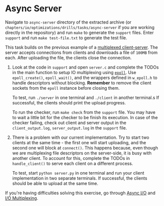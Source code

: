 # Async Server

Navigate to `async-server` directory of the extracted archive (or `chapters/io/optimizations/drills/tasks/async-server` if you are working directly in the repository) and run `make` to generate the `support` files. Enter `support` and run `make test-file.txt` to generate the test file.

This task builds on the previous example of a [multiplexed client-server](../../tasks/multiplexed-client-server/README.md).
The server accepts connections from clients and downloads a file of `100MB` from each.
After uploading the file, the clients close the connection.

1. Look at the code in `support` and open `server.c` and complete the TODOs in the main function to setup IO multiplexing using [`epoll`](https://man7.org/linux/man-pages/man7/epoll.7.html).
   Use `epoll_create()`, `epoll_wait()`, and the wrappers defined in `w_epoll.h` to handle descriptors without blocking.
   **Remember** to remove the client sockets from the `epoll` instance before closing them.

   To test, run `./server` in one terminal and `./client` in another terminal.s
   If successful, the clients should print the upload progress.

   To run the checker, run `make check` from the `support` file. You may have to wait a little bit for the checker to be finish its execution.
   In case of the checker failing, check out client and server output in the `client_output.log`, `server_output.log` in the `support` file.

1. There is a problem with our current implementation.
   Try to start two clients at the same time - the first one will start uploading, and the second one will block at `connect()`.
   This happens because, even though we are multiplexing file descriptors on the server-side, it is busy with another client.
   To account for this, complete the TODOs in `handle_client()` to serve each client on a different process.

   To test, start `python server.py` in one terminal and run your client implementation in two separate terminals.
   If successful, the clients should be able to upload at the same time.

If you're having difficulties solving this exercise, go through [Async I/O](../../../reading/async-io.md) and [I/O Multiplexing](../../../reading/io-multiplexing.md).
